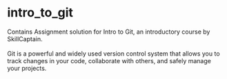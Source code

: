 # intro_to_git
Contains Assignment solution for Intro to Git, an introductory course by SkillCaptain.</br>
</br>
Git is a powerful and widely used version control system that allows you to track changes in your code, collaborate with others, and safely manage your projects.
